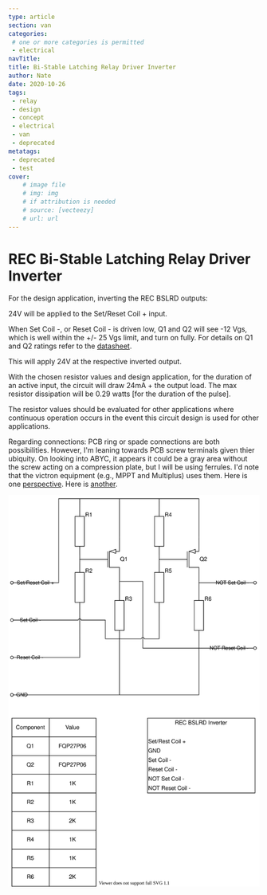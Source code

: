 ```yaml
---
type: article
section: van
categories: 
 # one or more categories is permitted
 - electrical
navTitle: 
title: Bi-Stable Latching Relay Driver Inverter
author: Nate
date: 2020-10-26
tags:
 - relay
 - design
 - concept
 - electrical
 - van
 - deprecated
metatags:
 - deprecated
 - test
cover: 
	# image file
	# img: img
	# if attribution is needed
	# source: [vecteezy]
	# url: url
---
```




# REC Bi-Stable Latching Relay Driver Inverter

For the design application, inverting the REC BSLRD outputs: 

24V will be applied to the Set/Reset Coil + input.

When Set Coil -, or Reset Coil - is driven low, Q1 and Q2 will see -12 Vgs, which is well within the +/- 25 Vgs limit, and turn on fully.  For details on Q1 and Q2 ratings refer to the [datasheet](https://cdn-shop.adafruit.com/datasheets/1794datasheet.pdf). 

This will apply 24V at the respective inverted output.

With the chosen resistor values and design application, for the duration of an active input, the circuit will draw 24mA + the output load.  The max resistor dissipation will be 0.29 watts [for the duration of the pulse].

The resistor values should be evaluated for other applications where continuous operation occurs in the event this circuit design is used for other applications.

Regarding connections:  PCB ring or spade connections are both possibilities.  However, I'm leaning towards PCB screw terminals given thier ubiquity.  On looking into ABYC, it appears it could be a gray area without the screw acting on a compression plate, but I will be using ferrules.  I'd note that the victron equipment (e.g., MPPT and Multiplus) uses them.  Here is one [perspective](https://www.proboat.com/2016/09/terminal-connector-compliance/).  Here is [another](https://www.practical-sailor.com/marine-electronics/out-out-brief-wiring-terminals).

![RBSLRD Inverter](rbslrd_inverter.svg)
